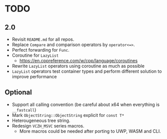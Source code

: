 # TODO

## 2.0

- Revisit `README.md` for all repos.
- Replace `Compare` and comparison operators by `operator<=>`.
- Perfect forwarding for `Func`.
- Coroutine for `LazyList`
  - https://en.cppreference.com/w/cpp/language/coroutines
- Rewrite `LazyList` operators using coroutine as much as possible
- `LazyList` operators test container types and perform different solution to improve performance

## Optional

- Support all calling convention (be careful about x64 when everything is `__fastcall`)
- Mark `ObjectString::ObjectString` explicit for `const T*`
- Heterougeneous tree string.
- Redesign `VCZH_MSVC` series macros.
  - More macros could be needed after porting to UWP, WASM and CLI.
